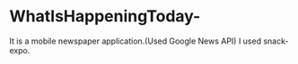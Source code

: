 # WhatIsHappeningToday-
It is a mobile newspaper application.(Used Google News API)
I used snack-expo.
